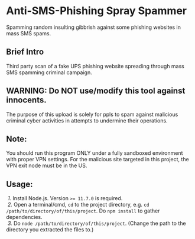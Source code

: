 # Anti-SMS-Phishing Spray Spammer
Spamming random insulting gibbrish against some phishing websites in mass SMS spams.  

## Brief Intro
Third party scan of a fake UPS phishing website spreading through mass SMS spamming criminal campaign.  

## WARNING: Do NOT use/modify this tool against innocents.
The purpose of this upload is solely for ppls to spam against malicious criminal cyber activities in attempts to undermine their operations.  
 
## Note:
You should run this program ONLY under a fully sandboxed environment with proper VPN settings. For the malicious site targeted in this project, the VPN exit node must be in the US.  

## Usage:
&nbsp;*1.* Install Node.js. Version `>= 11.7.0` is required.  
&nbsp;*2.* Open a terminal/cmd, `cd` to the project directory, e.g. `cd /path/to/directory/of/this/project`. Do `npm install` to gather dependencies.  
&nbsp;*3.* Do `node /path/to/directory/of/this/project`. (Change the path to the directory you extracted the files to.)  
